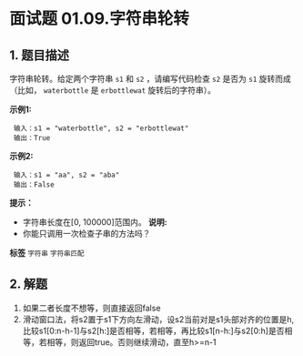 # 面试题 01.09.字符串轮转

## 1. 题目描述

字符串轮转。给定两个字符串 `s1` 和 `s2` ，请编写代码检查 `s2` 是否为 `s1` 旋转而成（比如， `waterbottle` 是 `erbottlewat` 旋转后的字符串）。

 **示例1:** 

```
 输入：s1 = "waterbottle", s2 = "erbottlewat"
 输出：True

```
 **示例2:** 

```
 输入：s1 = "aa", s2 = "aba"
 输出：False

```
 **提示：** 
- 字符串长度在[0, 100000]范围内。
 **说明:** 
- 你能只调用一次检查子串的方法吗？
 
**标签**
`字符串` `字符串匹配` 


## 2. 解题
1. 如果二者长度不想等，则直接返回false
2. 滑动窗口法，将s2置于s1下方向左滑动，设s2当前对是s1头部对齐的位置是h, 比较s1[0:n-h-1]与s2[h:]是否相等，若相等，再比较s1[n-h:]与s2[0:h]是否相等，若相等，则返回true。否则继续滑动，直至h>=n-1

